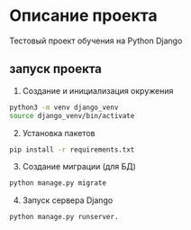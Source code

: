 # Описание проекта

Тестовый проект обучения на Python Django

## запуск проекта
1. Создание и инициализация окружения
```bash
python3 -m venv django_venv
source django_venv/bin/activate
```
2. Установка пакетов
```bash
pip install -r requirements.txt
```
3. Создание миграции (для БД)
```bash
python manage.py migrate
```
4. Запуск сервера Django
```bash
python manage.py runserver. 
```







